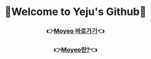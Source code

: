 <div align="center">
    <h1>🙂Welcome to <b>Yeju's Github</b>🙂</h1>

### 👉[Moyeo 바로가기](http://moyeo.org)👈
### 👉[Moyeo란?](https://github.com/moyeo-portfolio/Moyeo)👈

</div>

